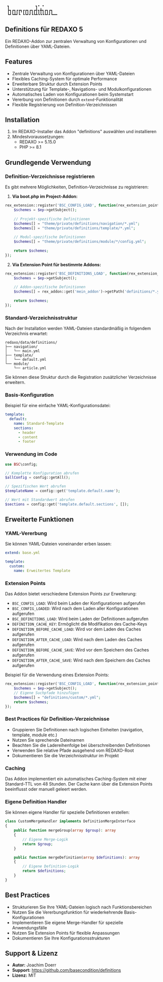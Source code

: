 ```
 ┓            ┓• •
 ┣┓┏┓┏┏┓┏┏┓┏┓┏┫┓╋┓┏┓┏┓
 ┗┛┗┻┛┗ ┗┗┛┛┗┗┻┗┗┗┗┛┛┗━━
```
## Definitions für REDAXO 5

Ein REDAXO-Addon zur zentralen Verwaltung von Konfigurationen und Definitionen über YAML-Dateien.

## Features

- Zentrale Verwaltung von Konfigurationen über YAML-Dateien
- Flexibles Caching-System für optimale Performance
- Erweiterbare Struktur durch Extension Points
- Unterstützung für Template-, Navigations- und Modulkonfigurationen
- Automatisches Laden von Konfigurationen beim Systemstart
- Vererbung von Definitionen durch `extend`-Funktionalität
- Flexible Registrierung von Definition-Verzeichnissen

## Installation

1. Im REDAXO-Installer das Addon "definitions" auswählen und installieren
2. Mindestvoraussetzungen:
    - REDAXO >= 5.15.0
    - PHP >= 8.1

## Grundlegende Verwendung

### Definition-Verzeichnisse registrieren

Es gibt mehrere Möglichkeiten, Definition-Verzeichnisse zu registrieren:

1. **Via boot.php im Project-Addon:**
```php
rex_extension::register('BSC_CONFIG_LOAD', function(rex_extension_point $ep) {
    $schemes = $ep->getSubject();
    
    // Projekt-spezifische Definitionen
    $schemes[] = "theme/private/definitions/navigation/*.yml";
    $schemes[] = "theme/private/definitions/template/*.yml";
    
    // Modul-spezifische Definitionen
    $schemes[] = "theme/private/definitions/module/*/config.yml";
    
    return $schemes;
});
```

2. **Via Extension Point für bestimmte Addons:**
```php
rex_extension::register('BSC_DEFINITIONS_LOAD', function(rex_extension_point $ep) {
    $schemes = $ep->getSubject();
    
    // Addon-spezifische Definitionen
    $schemes[] = rex_addon::get('mein_addon')->getPath('definitions/*.yml');
    
    return $schemes;
});
```

### Standard-Verzeichnisstruktur

Nach der Installation werden YAML-Dateien standardmäßig in folgendem Verzeichnis erwartet:

```
redaxo/data/definitions/
├── navigation/
│   └── main.yml
├── template/
│   └── default.yml
└── module/
    └── article.yml
```

Sie können diese Struktur durch die Registration zusätzlicher Verzeichnisse erweitern.

### Basis-Konfiguration

Beispiel für eine einfache YAML-Konfigurationsdatei:

```yaml
template:
  default:
    name: Standard-Template
    sections:
      - header
      - content
      - footer
```

### Verwendung im Code

```php
use BSC\config;

// Komplette Konfiguration abrufen
$allConfig = config::getAll();

// Spezifischen Wert abrufen
$templateName = config::get('template.default.name');

// Wert mit Standardwert abrufen
$sections = config::get('template.default.sections', []);
```

## Erweiterte Funktionen

### YAML-Vererbung

Sie können YAML-Dateien voneinander erben lassen:

```yaml
extend: base.yml

template:
  custom:
    name: Erweitertes Template
```

### Extension Points

Das Addon bietet verschiedene Extension Points zur Erweiterung:

- `BSC_CONFIG_LOAD`: Wird beim Laden der Konfigurationen aufgerufen
- `BSC_CONFIG_LOADED`: Wird nach dem Laden aller Konfigurationen aufgerufen
- `BSC_DEFINITIONS_LOAD`: Wird beim Laden der Definitionen aufgerufen
- `DEFINITION_CACHE_KEY`: Ermöglicht die Modifikation des Cache-Keys
- `DEFINITION_BEFORE_CACHE_LOAD`: Wird vor dem Laden des Caches aufgerufen
- `DEFINITION_AFTER_CACHE_LOAD`: Wird nach dem Laden des Caches aufgerufen
- `DEFINITION_BEFORE_CACHE_SAVE`: Wird vor dem Speichern des Caches aufgerufen
- `DEFINITION_AFTER_CACHE_SAVE`: Wird nach dem Speichern des Caches aufgerufen

Beispiel für die Verwendung eines Extension Points:

```php
rex_extension::register('BSC_CONFIG_LOAD', function(rex_extension_point $ep) {
    $schemes = $ep->getSubject();
    // Eigene Suchpfade hinzufügen
    $schemes[] = "definitions/custom/*.yml";
    return $schemes;
});
```

### Best Practices für Definition-Verzeichnisse

- Gruppieren Sie Definitionen nach logischen Einheiten (navigation, template, module etc.)
- Nutzen Sie sprechende Dateinamen
- Beachten Sie die Ladereihenfolge bei überschreibenden Definitionen
- Verwenden Sie relative Pfade ausgehend vom REDAXO-Root
- Dokumentieren Sie die Verzeichnisstruktur im Projekt

### Caching

Das Addon implementiert ein automatisches Caching-System mit einer Standard-TTL von 48 Stunden. Der Cache kann über die Extension Points beeinflusst oder manuell geleert werden.

### Eigene Definition Handler

Sie können eigene Handler für spezielle Definitionen erstellen:

```php
class CustomMergeHandler implements DefinitionMergeInterface 
{
    public function mergeGroup(array $group): array 
    {
        // Eigene Merge-Logik
        return $group;
    }

    public function mergeDefinition(array $definitions): array 
    {
        // Eigene Definition-Logik
        return $definitions;
    }
}
```

## Best Practices

- Strukturieren Sie Ihre YAML-Dateien logisch nach Funktionsbereichen
- Nutzen Sie die Vererbungsfunktion für wiederkehrende Basis-Konfigurationen
- Implementieren Sie eigene Merge-Handler für spezielle Anwendungsfälle
- Nutzen Sie Extension Points für flexible Anpassungen
- Dokumentieren Sie Ihre Konfigurationsstrukturen

## Support & Lizenz

- **Autor:** Joachim Doerr
- **Support:** https://github.com/basecondition/definitions
- **Lizenz:** MIT
